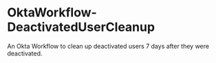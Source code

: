 # OktaWorkflow-DeactivatedUserCleanup
An Okta Workflow to clean up deactivated users 7 days after they were deactivated.
